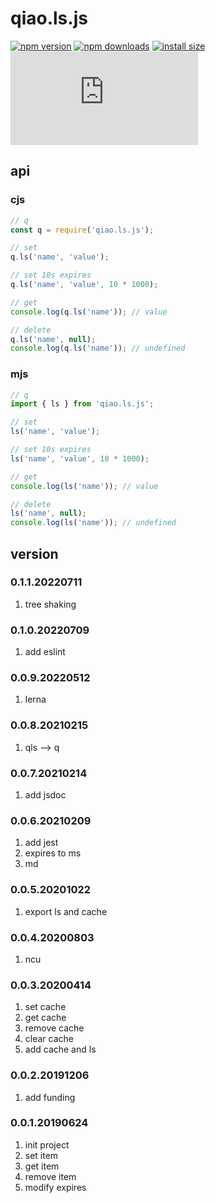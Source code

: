 # qiao.ls.js

[![npm version](https://img.shields.io/npm/v/qiao.ls.js.svg?style=flat-square)](https://www.npmjs.org/package/qiao.ls.js)
[![npm downloads](https://img.shields.io/npm/dm/qiao.ls.js.svg?style=flat-square)](https://npm-stat.com/charts.html?package=qiao.ls.js)
[![install size](https://packagephobia.now.sh/badge?p=qiao.ls.js)](https://packagephobia.now.sh/result?p=qiao.ls.js)
![npm bundle size](https://img.shields.io/bundlephobia/minzip/qiao.ls.js)

## api
### cjs
```javascript
// q
const q = require('qiao.ls.js');

// set
q.ls('name', 'value');

// set 10s expires
q.ls('name', 'value', 10 * 1000);

// get
console.log(q.ls('name')); // value

// delete
q.ls('name', null);
console.log(q.ls('name')); // undefined
```

### mjs
```javascript
// q
import { ls } from 'qiao.ls.js';

// set
ls('name', 'value');

// set 10s expires
ls('name', 'value', 10 * 1000);

// get
console.log(ls('name')); // value

// delete
ls('name', null);
console.log(ls('name')); // undefined
```

## version
### 0.1.1.20220711
1. tree shaking

### 0.1.0.20220709
1. add eslint 

### 0.0.9.20220512
1. lerna

### 0.0.8.20210215
1. qls --> q

### 0.0.7.20210214
1. add jsdoc

### 0.0.6.20210209
1. add jest
2. expires to ms
3. md

### 0.0.5.20201022
1. export ls and cache

### 0.0.4.20200803
1. ncu

### 0.0.3.20200414
1. set cache
2. get cache
3. remove cache
4. clear cache
5. add cache and ls

### 0.0.2.20191206
1. add funding

### 0.0.1.20190624
1. init project
2. set item
3. get item
4. remove item
5. modify expires
